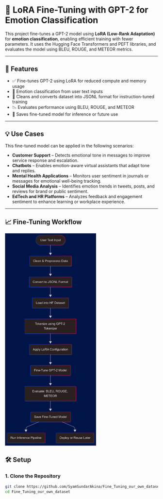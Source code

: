 # 🤖 LoRA Fine-Tuning with GPT-2 for Emotion Classification

This project fine-tunes a GPT-2 model using **LoRA (Low-Rank Adaptation)** for **emotion classification**, enabling efficient training with fewer parameters. It uses the Hugging Face Transformers and PEFT libraries, and evaluates the model using BLEU, ROUGE, and METEOR metrics.

---

## 📌 Features

- ✅ Fine-tunes GPT-2 using LoRA for reduced compute and memory usage  
- 🧠 Emotion classification from user text inputs  
- 🧹 Cleans and converts dataset into JSONL format for instruction-tuned training  
- 📉 Evaluates performance using BLEU, ROUGE, and METEOR  
- 💾 Saves fine-tuned model for inference or future use  

---

## 💡 Use Cases

This fine-tuned model can be applied in the following scenarios:

- **Customer Support** – Detects emotional tone in messages to improve service response and escalation.  
- **Chatbots** – Enables emotion-aware virtual assistants that adapt tone and replies.  
- **Mental Health Applications** – Monitors user sentiment in journals or messages for emotional well-being tracking.  
- **Social Media Analysis** – Identifies emotion trends in tweets, posts, and reviews for brand or public sentiment.  
- **EdTech and HR Platforms** – Analyzes feedback and engagement sentiment to enhance learning or workplace experience.

---

## 📈 Fine-Tuning Workflow

<img src="./assets/workflow.png" alt="Workflow Diagram" width="300"/>


## 🛠️ Setup

### 1. Clone the Repository

```bash
git clone https://github.com/SyamSundarAkina/Fine_Tuning_our_own_dataset.git
cd Fine_Tuning_our_own_dataset
